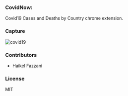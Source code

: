 ### CovidNow: 
Covid19 Cases and Deaths by Country chrome extension.

### Capture
![covid19](dist/covid-extension.PNG)

### Contributors
- Haikel Fazzani

### License
MIT